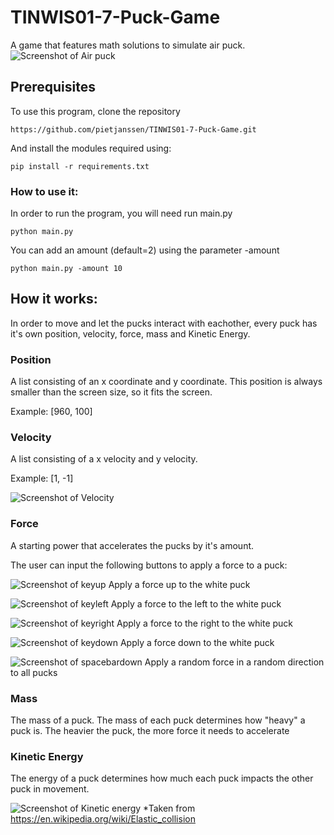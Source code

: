 # TINWIS01-7-Puck-Game
A game that features math solutions to simulate air puck.
![Screenshot of Air puck](http://puu.sh/DJiGh/20cc58f140.gif)

## Prerequisites
To use this program, clone the repository
```
https://github.com/pietjanssen/TINWIS01-7-Puck-Game.git
```
And install the modules required using:
```
pip install -r requirements.txt
```

### How to use it:
In order to run the program, you will need run main.py
```
python main.py
```

You can add an amount (default=2) using the parameter -amount
```
python main.py -amount 10
```

## How it works:
In order to move and let the pucks interact with eachother, every puck has it's own position, velocity, force, mass and Kinetic Energy.

### Position
A list consisting of an x coordinate and y coordinate. This position is always smaller than the screen size, so it fits the screen.

Example:
[960, 100]

### Velocity
A list consisting of a x velocity and y velocity.

Example:
[1, -1]

![Screenshot of Velocity](https://puu.sh/DJiRT/df8f5a1f9c.gif)

### Force
A starting power that accelerates the pucks by it's amount.

The user can input the following buttons to apply a force to a puck:

![Screenshot of keyup](https://d1nhio0ox7pgb.cloudfront.net/_img/v_collection_png/48x48/shadow/keyboard_key_up.png)
Apply a force up to the white puck

![Screenshot of keyleft](https://d1nhio0ox7pgb.cloudfront.net/_img/v_collection_png/48x48/shadow/keyboard_key_left.png)
Apply a force to the left to the white puck

![Screenshot of keyright](https://d1nhio0ox7pgb.cloudfront.net/_img/v_collection_png/48x48/shadow/keyboard_key_right.png)
Apply a force to the right to the white puck

![Screenshot of keydown](https://d1nhio0ox7pgb.cloudfront.net/_img/v_collection_png/48x48/shadow/keyboard_key_down.png)
Apply a force down to the white puck

![Screenshot of spacebardown](https://d1nhio0ox7pgb.cloudfront.net/_img/v_collection_png/48x48/shadow/keyboard_key_empty.png)
Apply a random force in a random direction to all pucks

### Mass
The mass of a puck. The mass of each puck determines how "heavy" a puck is.
The heavier the puck, the more force it needs to accelerate

### Kinetic Energy
The energy of a puck determines how much each puck impacts the other puck in movement.


![Screenshot of Kinetic energy](http://puu.sh/DJj5K/deb4380784.png)
*Taken from https://en.wikipedia.org/wiki/Elastic_collision
